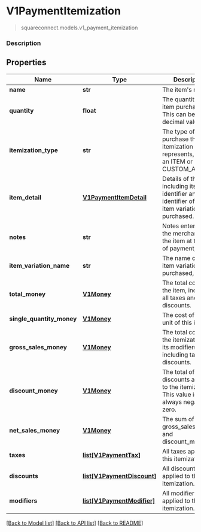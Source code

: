 # V1PaymentItemization
> squareconnect.models.v1_payment_itemization

### Description

## Properties
Name | Type | Description | Notes
------------ | ------------- | ------------- | -------------
**name** | **str** | The item&#39;s name. | [optional]
**quantity** | **float** | The quantity of the item purchased. This can be a decimal value. | [optional]
**itemization_type** | **str** | The type of purchase that the itemization represents, such as an ITEM or CUSTOM_AMOUNT | [optional]
**item_detail** | [**V1PaymentItemDetail**](V1PaymentItemDetail.md) | Details of the item, including its unique identifier and the identifier of the item variation purchased. | [optional]
**notes** | **str** | Notes entered by the merchant about the item at the time of payment, if any. | [optional]
**item_variation_name** | **str** | The name of the item variation purchased, if any. | [optional]
**total_money** | [**V1Money**](V1Money.md) | The total cost of the item, including all taxes and discounts. | [optional]
**single_quantity_money** | [**V1Money**](V1Money.md) | The cost of a single unit of this item. | [optional]
**gross_sales_money** | [**V1Money**](V1Money.md) | The total cost of the itemization and its modifiers, not including taxes or discounts. | [optional]
**discount_money** | [**V1Money**](V1Money.md) | The total of all discounts applied to the itemization. This value is always negative or zero. | [optional]
**net_sales_money** | [**V1Money**](V1Money.md) | The sum of gross_sales_money and discount_money. | [optional]
**taxes** | [**list[V1PaymentTax]**](V1PaymentTax.md) | All taxes applied to this itemization. | [optional]
**discounts** | [**list[V1PaymentDiscount]**](V1PaymentDiscount.md) | All discounts applied to this itemization. | [optional]
**modifiers** | [**list[V1PaymentModifier]**](V1PaymentModifier.md) | All modifier options applied to this itemization. | [optional]

[[Back to Model list]](../README.md#documentation-for-models) [[Back to API list]](../README.md#documentation-for-api-endpoints) [[Back to README]](../README.md)


